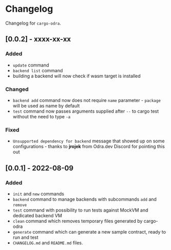 # Changelog

Changelog for `cargo-odra`.

## [0.0.2] - xxxx-xx-xx
### Added
- `update` command
- `backend list` command
- building a backend will now check if wasm target is installed

### Changed
- `backend add` command now does not require `name` parameter - `package`
will be used as name by default
- `test` command now passes arguments supplied after `--` to cargo test 
without the need to type `-a`

### Fixed
- `Unsupported dependency for backend` message that showed up on some
configurations - thanks to **jrojek** from Odra.dev Discord for pointing
this out

## [0.0.1] - 2022-08-09
### Added
- `init` and `new` commands
- `backend` command to manage backends with subcommands `add` and `remove`
- `test` command with possibility to run tests against MockVM and dedicated backend VM
- `clean` command which removes temporary files generated by cargo-odra
- `generate` command which can generate a new sample contract, ready to run and test
- `CHANGELOG.md` and `README.md` files.

